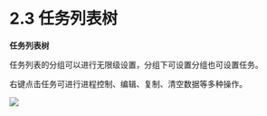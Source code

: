# 2.3 任务列表树

**任务列表树**

 任务列表的分组可以进行无限级设置，分组下可设置分组也可设置任务。
 
 右键点击任务可进行进程控制、编辑、复制、清空数据等多种操作。
 
 ![](http://imgs.leesven.com/2016/locoyimgs/16.png)